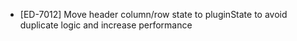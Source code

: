 - [ED-7012] Move header column/row state to pluginState to avoid duplicate logic and increase performance
